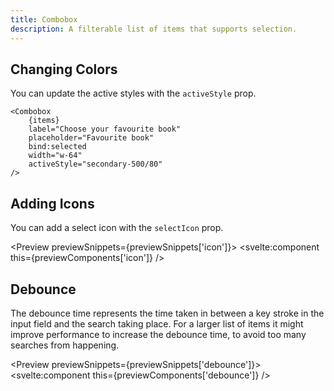 ```yaml
---
title: Combobox
description: A filterable list of items that supports selection.
---
```


<script>
    import { Preview } from '$components';

    export let previewSnippets;
    export let previewComponents;
</script>

## Changing Colors

You can update the active styles with the `activeStyle` prop.

```svelte {7}
<Combobox
	{items}
	label="Choose your favourite book"
	placeholder="Favourite book"
	bind:selected
	width="w-64"
	activeStyle="secondary-500/80"
/>
```

## Adding Icons

You can add a select icon with the `selectIcon` prop.

<Preview previewSnippets={previewSnippets['icon']}>
    <svelte:component this={previewComponents['icon']} />
</Preview>

## Debounce

The debounce time represents the time taken in between a key stroke in the input field and the search taking place. For a larger list of items it might improve performance to increase the debounce time, to avoid too many searches from happening.

<Preview previewSnippets={previewSnippets['debounce']}>
	<svelte:component this={previewComponents['debounce']} />
</Preview>